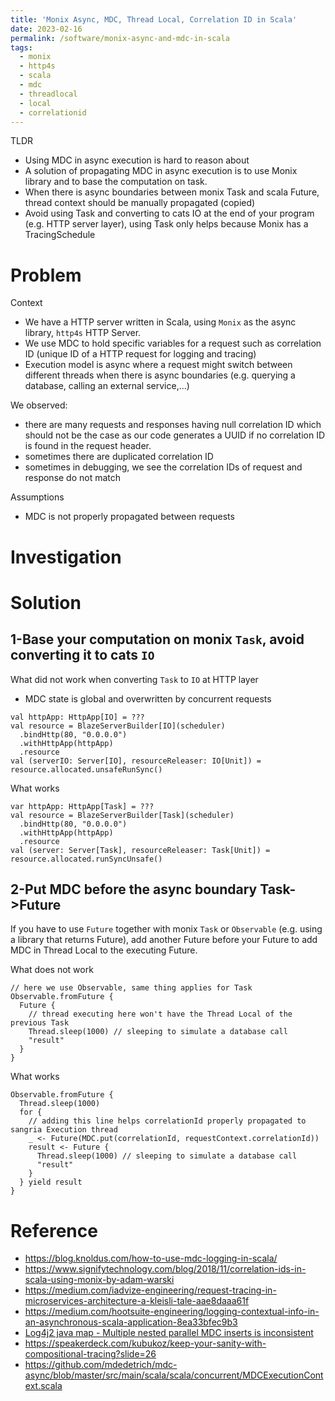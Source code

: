 ```yaml
---
title: 'Monix Async, MDC, Thread Local, Correlation ID in Scala'
date: 2023-02-16
permalink: /software/monix-async-and-mdc-in-scala
tags:
  - monix
  - http4s
  - scala
  - mdc
  - threadlocal
  - local
  - correlationid
---
```



TLDR
- Using MDC in async execution is hard to reason about
- A solution of propagating MDC in async execution is to use Monix library and to base
the computation on task.
- When there is async boundaries between monix Task and scala Future, thread context should
be manually propagated (copied)
- Avoid using Task and converting to cats IO at the end of your program (e.g. HTTP server layer),
using Task only helps because Monix has a TracingSchedule


# Problem
Context 
- We have a HTTP server written in Scala, using `Monix` as the async library,
`http4s` HTTP Server.
- We use MDC to hold specific variables for a request such as 
correlation ID (unique ID of a HTTP request for logging and tracing)
- Execution model is async where a request might switch between different threads when
there is async boundaries (e.g. querying a database, calling an external service,...)


We observed:
  - there are many requests and responses having null correlation ID which should not be 
  the case as our code generates a UUID if no correlation ID is found in the request header.
  - sometimes there are duplicated correlation ID 
  - sometimes in debugging, we see the correlation IDs of request and response do not match 


Assumptions
- MDC is not properly propagated between requests



# Investigation


# Solution
## 1-Base your computation on monix `Task`, avoid converting it to cats `IO`

What did not work when converting `Task` to `IO` at HTTP layer
- MDC state is global and overwritten by concurrent requests


```
val httpApp: HttpApp[IO] = ???
val resource = BlazeServerBuilder[IO](scheduler)
  .bindHttp(80, "0.0.0.0")
  .withHttpApp(httpApp)
  .resource
val (serverIO: Server[IO], resourceReleaser: IO[Unit]) = resource.allocated.unsafeRunSync()
```


What works
```
var httpApp: HttpApp[Task] = ???
val resource = BlazeServerBuilder[Task](scheduler)
  .bindHttp(80, "0.0.0.0")
  .withHttpApp(httpApp)
  .resource
val (server: Server[Task], resourceReleaser: Task[Unit]) = resource.allocated.runSyncUnsafe()
```


## 2-Put MDC before the async boundary Task->Future

If you have to use `Future` together with monix `Task` or `Observable`
(e.g. using a library that returns Future), add another Future before your
Future to add MDC in Thread Local to the executing Future.


What does not work
```
// here we use Observable, same thing applies for Task
Observable.fromFuture {
  Future {
    // thread executing here won't have the Thread Local of the previous Task
    Thread.sleep(1000) // sleeping to simulate a database call
    "result"
  }
}
```


What works
``` 
Observable.fromFuture {
  Thread.sleep(1000)
  for {
    // adding this line helps correlationId properly propagated to sangria Execution thread
    _ <- Future(MDC.put(correlationId, requestContext.correlationId)) 
    result <- Future {
      Thread.sleep(1000) // sleeping to simulate a database call
      "result"
    }
  } yield result
}
```


# Reference
- https://blog.knoldus.com/how-to-use-mdc-logging-in-scala/
- https://www.signifytechnology.com/blog/2018/11/correlation-ids-in-scala-using-monix-by-adam-warski
- https://medium.com/iadvize-engineering/request-tracing-in-microservices-architecture-a-kleisli-tale-aae8daaa61f
- https://medium.com/hootsuite-engineering/logging-contextual-info-in-an-asynchronous-scala-application-8ea33bfec9b3
- [Log4j2 java map - Multiple nested parallel MDC inserts is inconsistent](https://github.com/mdedetrich/monix-mdc/issues/3)
- https://speakerdeck.com/kubukoz/keep-your-sanity-with-compositional-tracing?slide=26
- https://github.com/mdedetrich/mdc-async/blob/master/src/main/scala/scala/concurrent/MDCExecutionContext.scala
